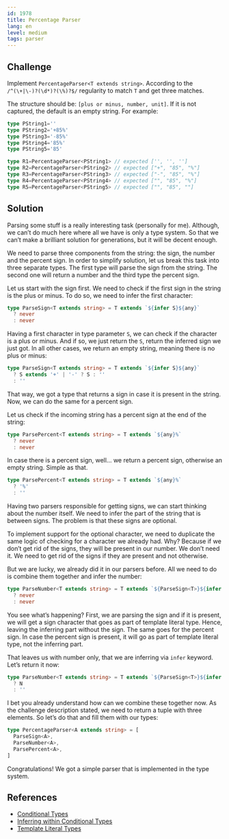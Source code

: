 ```yaml
---
id: 1978
title: Percentage Parser
lang: en
level: medium
tags: parser
---
```


## Challenge

Implement `PercentageParser<T extends string>`.
According to the `/^(\+|\-)?(\d*)?(\%)?$/` regularity to match `T` and get three matches.

The structure should be: `[plus or minus, number, unit]`.
If it is not captured, the default is an empty string.
For example:

```typescript
type PString1=''
type PString2='+85%'
type PString3='-85%'
type PString4='85%'
type PString5='85'

type R1=PercentageParser<PString1> // expected ['', '', '']
type R2=PercentageParser<PString2> // expected ["+", "85", "%"]
type R3=PercentageParser<PString3> // expected ["-", "85", "%"]
type R4=PercentageParser<PString4> // expected ["", "85", "%"]
type R5=PercentageParser<PString5> // expected ["", "85", ""]
```

## Solution

Parsing some stuff is a really interesting task (personally for me).
Although, we can’t do much here where all we have is only a type system.
So that we can’t make a brilliant solution for generations, but it will be decent enough.

We need to parse three components from the string: the sign, the number and the percent sign.
In order to simplify solution, let us break this task into three separate types.
The first type will parse the sign from the string.
The second one will return a number and the third type the percent sign.

Let us start with the sign first.
We need to check if the first sign in the string is the plus or minus.
To do so, we need to infer the first character:

```typescript
type ParseSign<T extends string> = T extends `${infer S}${any}`
  ? never
  : never
```

Having a first character in type parameter `S`, we can check if the character is a plus or minus.
And if so, we just return the `S`, return the inferred sign we just got.
In all other cases, we return an empty string, meaning there is no plus or minus:

```typescript
type ParseSign<T extends string> = T extends `${infer S}${any}`
  ? S extends '+' | '-' ? S : ''
  : ''
```

That way, we got a type that returns a sign in case it is present in the string.
Now, we can do the same for a percent sign.

Let us check if the incoming string has a percent sign at the end of the string:

```typescript
type ParsePercent<T extends string> = T extends `${any}%`
  ? never
  : never
```

In case there is a percent sign, well... we return a percent sign, otherwise an empty string.
Simple as that.

```typescript
type ParsePercent<T extends string> = T extends `${any}%`
  ? '%'
  : ''
```

Having two parsers responsible for getting signs, we can start thinking about the number itself.
We need to infer the part of the string that is between signs.
The problem is that these signs are optional.

To implement support for the optional character, we need to duplicate the same logic of checking for a character we already had.
Why?
Because if we don’t get rid of the signs, they will be present in our number.
We don’t need it.
We need to get rid of the signs if they are present and not otherwise.

But we are lucky, we already did it in our parsers before.
All we need to do is combine them together and infer the number:

```typescript
type ParseNumber<T extends string> = T extends `${ParseSign<T>}${infer N}${ParsePercent<T>}`
  ? never
  : never
```

You see what’s happening?
First, we are parsing the sign and if it is present, we will get a sign character that goes as part of template literal type.
Hence, leaving the inferring part without the sign.
The same goes for the percent sign.
In case the percent sign is present, it will go as part of template literal type, not the inferring part.

That leaves us with number only, that we are inferring via `infer` keyword.
Let’s return it now:

```typescript
type ParseNumber<T extends string> = T extends `${ParseSign<T>}${infer N}${ParsePercent<T>}`
  ? N
  : ''
```

I bet you already understand how can we combine these together now.
As the challenge description stated, we need to return a tuple with three elements.
So let’s do that and fill them with our types:

```typescript
type PercentageParser<A extends string> = [
  ParseSign<A>,
  ParseNumber<A>,
  ParsePercent<A>,
]
```

Congratulations!
We got a simple parser that is implemented in the type system.

## References

- [Conditional Types](https://www.typescriptlang.org/docs/handbook/2/conditional-types.html)
- [Inferring within Conditional Types](https://www.typescriptlang.org/docs/handbook/2/conditional-types.html#inferring-within-conditional-types)
- [Template Literal Types](https://www.typescriptlang.org/docs/handbook/release-notes/typescript-4-1.html#template-literal-types)

